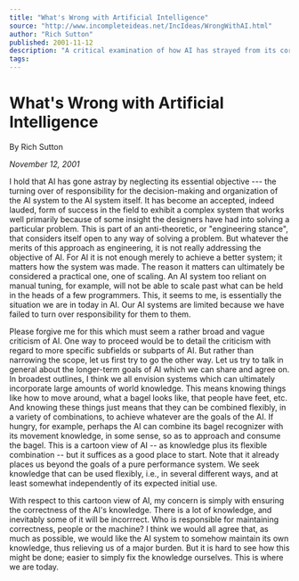 ```yaml
---
title: "What's Wrong with Artificial Intelligence"
source: "http://www.incompleteideas.net/IncIdeas/WrongWithAI.html"
author: "Rich Sutton"
published: 2001-11-12
description: "A critical examination of how AI has strayed from its core objective of autonomous decision-making and self-organization"
tags:
---
```


# What's Wrong with Artificial Intelligence

By Rich Sutton

*November 12, 2001*

I hold that AI has gone astray by neglecting its essential objective --- the turning over of responsibility for the decision-making and organization of the AI system to the AI system itself. It has become an accepted, indeed lauded, form of success in the field to exhibit a complex system that works well primarily because of some insight the designers have had into solving a particular problem. This is part of an anti-theoretic, or "engineering stance", that considers itself open to any way of solving a problem. But whatever the merits of this approach as engineering, it is not really addressing the objective of AI. For AI it is not enough merely to achieve a better system; it matters how the system was made. The reason it matters can ultimately be considered a practical one, one of scaling. An AI system too reliant on manual tuning, for example, will not be able to scale past what can be held in the heads of a few programmers. This, it seems to me, is essentially the situation we are in today in AI. Our AI systems are limited because we have failed to turn over responsibility for them to them.

Please forgive me for this which must seem a rather broad and vague criticism of AI. One way to proceed would be to detail the criticism with regard to more specific subfields or subparts of AI. But rather than narrowing the scope, let us first try to go the other way. Let us try to talk in general about the longer-term goals of AI which we can share and agree on. In broadest outlines, I think we all envision systems which can ultimately incorporate large amounts of world knowledge. This means knowing things like how to move around, what a bagel looks like, that people have feet, etc. And knowing these things just means that they can be combined flexibly, in a variety of combinations, to achieve whatever are the goals of the AI. If hungry, for example, perhaps the AI can combine its bagel recognizer with its movement knowledge, in some sense, so as to approach and consume the bagel. This is a cartoon view of AI -- as knowledge plus its flexible combination -- but it suffices as a good place to start. Note that it already places us beyond the goals of a pure performance system. We seek knowledge that can be used flexibly, i.e., in several different ways, and at least somewhat independently of its expected initial use.

With respect to this cartoon view of AI, my concern is simply with ensuring the correctness of the AI's knowledge. There is a lot of knowledge, and inevitably some of it will be incorrrect. Who is responsible for maintaining correctness, people or the machine? I think we would all agree that, as much as possible, we would like the AI system to somehow maintain its own knowledge, thus relieving us of a major burden. But it is hard to see how this might be done; easier to simply fix the knowledge ourselves. This is where we are today.
